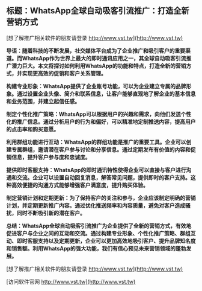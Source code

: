 ## **标题：WhatsApp全球自动吸客引流推广：打造全新营销方式**

[想了解推广相关软件的朋友请登录 http://www.vst.tw](http://www.vst.tw)

**导语：随着科技的不断发展，社交媒体平台成为了企业推广和吸引客户的重要渠道。而WhatsApp作为世界上最大的即时通讯应用之一，其全球自动吸客引流推广潜力巨大。本文将探讨如何利用WhatsApp的功能和特点，打造全新的营销方式，并实现更高效的促销和客户关系管理。**

**构建专业形象：WhatsApp提供了企业账号功能，可以为企业建立专属的品牌形象。通过设置企业头像、简介和联系信息，让客户能够直观地了解企业的基本信息和业务范围，并建立起信任感。**

**制定个性化推广策略：WhatsApp可以根据用户的兴趣和需求，向他们发送个性化的推广信息。通过分析用户的行为和偏好，可以精准地定制推送内容，提高用户的点击率和购买意愿。**

**利用群组功能进行互动：WhatsApp的群组功能是推广的重要工具。企业可以创建专属群组，邀请潜在客户参与讨论和分享信息。通过定期发布有价值的内容和促销信息，提升客户参与度和忠诚度。**

**提供即时客服支持：WhatsApp的即时通讯特性使得企业可以直接与客户进行沟通和交流。企业可以设置自动回复消息，解答常见问题，提供即时的客户支持。这种高效便捷的沟通方式能够增强客户满意度，提升购买体验。**

**制定营销计划和定期更新：为了保持客户的关注和参与，企业应该制定明确的营销计划，并定期更新推广内容。通过优化推送频率和内容质量，避免对客户造成骚扰，同时不断吸引新的潜在客户。**

**总结：WhatsApp全球自动吸客引流推广为企业提供了全新的营销方式，有效地促进客户与企业之间的互动和交流。通过构建专业形象、个性化推广策略、群组互动、即时客服支持以及定期更新，企业可以更加高效地吸引客户、提升品牌知名度和销售额。利用WhatsApp的强大功能，我们有信心预见未来营销领域的蓬勃发展。**

[想了解推广相关软件的朋友请登录 http://www.vst.tw](http://www.vst.tw)


[访问软件官网 http://www.vst.tw](http://www.vst.tw)
